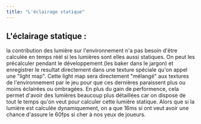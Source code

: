 ```yaml
---
title: "L'éclairage statique"
---
```


## L'éclairage statique : 

la contribution des lumière sur l'environnement n'a pas besoin d'être calculée en temps réèl si les lumières sont elles aussi statiques. On peut les précalculer pendant le développement (les baker dans le jargon) et enregistrer le resultat directement dans une texture spéciale qu'on appel une "light map". Cette light map sera directement "mélangé" aux textures de l'environnement par le jeu pour que ces dernières paraissent plus ou moins éclairées ou ombragées. En plus du gain de performence, cela permet d'avoir des lumières beaucoup plus détaillées car on dispose de tout le temps qu'on veut pour calculer cette lumière statique. Alors que si la lumière est calculée dynamiquement, on a que 16ms si ont veut avoir une chance d'assure le 60fps si cher à nos yeux de joueurs.